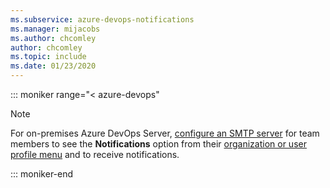 ```yaml
---
ms.subservice: azure-devops-notifications
ms.manager: mijacobs
ms.author: chcomley
author: chcomley
ms.topic: include
ms.date: 01/23/2020
---
```


::: moniker range="< azure-devops"

> [!NOTE]
> For on-premises Azure DevOps Server, [configure an SMTP server](/azure/devops/server/admin/setup-customize-alerts) for team members to see the **Notifications** option from their [organization or user profile menu](../navigating-the-ui.md) and to receive notifications.

::: moniker-end

